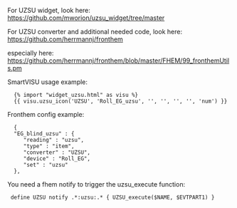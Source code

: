 For UZSU widget, look here: https://github.com/mworion/uzsu_widget/tree/master

For UZSU converter and additional needed code, look here: https://github.com/herrmannj/fronthem

especially here: https://github.com/herrmannj/fronthem/blob/master/FHEM/99_fronthemUtils.pm

SmartVISU usage example:

      {% import "widget_uzsu.html" as visu %}
      {{ visu.uzsu_icon('UZSU', 'Roll_EG_uzsu', '', '', '', '', 'num') }}

Fronthem config example:

      {
      "EG_blind_uzsu" : {
         "reading" : "uzsu",
         "type" : "item",
         "converter" : "UZSU",
         "device" : "Roll_EG",
         "set" : "uzsu"
      },

You need a fhem notify to trigger the uzsu_execute function:
   
     define UZSU notify .*:uzsu:.* { UZSU_execute($NAME, $EVTPART1) }

